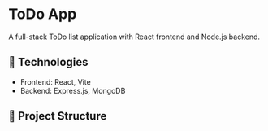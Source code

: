 # ToDo App

A full-stack ToDo list application with React frontend and Node.js backend.

## 🔧 Technologies
- Frontend: React, Vite
- Backend: Express.js, MongoDB

## 📂 Project Structure
